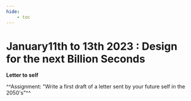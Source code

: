```yaml
---
hide:
    - toc
---
```


# January11th to 13th 2023 : Design for the next Billion Seconds

**Letter to self**

^^Assignment: "Write a first draft of a letter sent by your future self in the 2050's"^^

<br>

